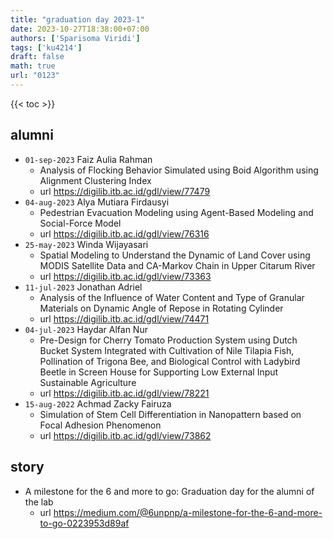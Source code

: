 ```yaml
---
title: "graduation day 2023-1"
date: 2023-10-27T18:38:00+07:00
authors: ['Sparisoma Viridi']
tags: ['ku4214']
draft: false
math: true
url: "0123"
---
```

{{< toc >}}


## alumni
+ `01-sep-2023` Faiz Aulia Rahman
  - Analysis of Flocking Behavior Simulated using Boid Algorithm using Alignment Clustering Index
  - url https://digilib.itb.ac.id/gdl/view/77479
+ `04-aug-2023` Alya Mutiara Firdausyi
  - Pedestrian Evacuation Modeling using Agent-Based Modeling and Social-Force Model
  - url https://digilib.itb.ac.id/gdl/view/76316
+ `25-may-2023` Winda Wijayasari
  - Spatial Modeling to Understand the Dynamic of Land Cover using MODIS Satellite Data and CA-Markov Chain in Upper Citarum River
  - url https://digilib.itb.ac.id/gdl/view/73363
+ `11-jul-2023` Jonathan Adriel
  - Analysis of the Influence of Water Content and Type of Granular Materials on Dynamic Angle of Repose in Rotating Cylinder
  - url https://digilib.itb.ac.id/gdl/view/74471
+ `04-jul-2023` Haydar Alfan Nur
  - Pre-Design for Cherry Tomato Production System using Dutch Bucket System Integrated with Cultivation of Nile Tilapia Fish, Pollination of Trigona Bee, and Biological Control with Ladybird Beetle in Screen House for Supporting Low External Input Sustainable Agriculture
  - url https://digilib.itb.ac.id/gdl/view/78221
+ `15-aug-2022` Achmad Zacky Fairuza
  - Simulation of Stem Cell Differentiation in Nanopattern based on Focal Adhesion Phenomenon
  - url https://digilib.itb.ac.id/gdl/view/73862


## story
+ A milestone for the 6 and more to go: Graduation day for the alumni of the lab
  - url https://medium.com/@6unpnp/a-milestone-for-the-6-and-more-to-go-0223953d89af